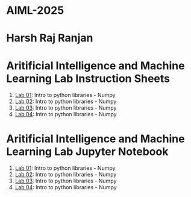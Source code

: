 # AIML-2025
# Harsh Raj Ranjan

# Aritificial Intelligence and Machine Learning Lab Instruction Sheets
1.  [Lab 01](https://github.com/2303a51105/AIML-2025/blob/main/AIML_A1.pdf):  Intro to python libraries - Numpy
2.  [Lab 02](https://github.com/2303a51105/AIML-2025/blob/main/AIML_A2.pdf):  Intro to python libraries - Numpy
3.  [Lab 03](https://github.com/2303a51105/AIML-2025/blob/main/AIML_A3.pdf):  Intro to python libraries - Numpy
4.  [Lab 04](https://github.com/2303a51105/AIML-2025/blob/main/AIML_A4.pdf):  Intro to python libraries - Numpy

# Aritificial Intelligence and Machine Learning Lab Jupyter Notebook
1.  [Lab 01]():  Intro to python libraries - Numpy
2.  [Lab 02]():  Intro to python libraries - Numpy
3.  [Lab 03]():  Intro to python libraries - Numpy
4.  [Lab 04]():  Intro to python libraries - Numpy
